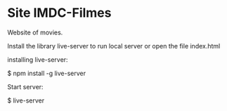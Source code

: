 # Site IMDC-Filmes
 Website of movies.


 Install the library live-server to 
 run local server or open the file index.html

 installing live-server:

 $ npm install -g live-server

 Start server:

 $ live-server